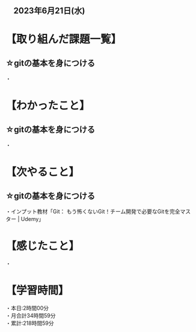 ## 　2023年6月21日(水)
# 【取り組んだ課題一覧】
## ☆gitの基本を身につける
・
# 【わかったこと】
## ☆gitの基本を身につける
・
# 【次やること】
## ☆gitの基本を身につける
・インプット教材「Git： もう怖くないGit！チーム開発で必要なGitを完全マスター | Udemy」
# 【感じたこと】
・
# 【学習時間】
・本日:2時間00分<br>
・月合計34時間59分<br>
・累計:218時間59分
